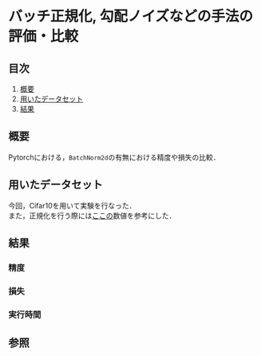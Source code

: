 # バッチ正規化, 勾配ノイズなどの手法の評価・比較

## 目次
1. [概要](#概要)
1. [用いたデータセット](#用いたデータセット)
1. [結果](#結果)

## 概要

Pytorchにおける，`BatchNorm2d`の有無における精度や損失の比較．

## 用いたデータセット

今回，Cifar10を用いて実験を行なった．  
また，正規化を行う際には[ここの](https://github.com/Armour/pytorch-nn-practice/blob/master/utils/meanstd.py)数値を参考にした．

## 結果

### 精度

### 損失

### 実行時間

## 参照


